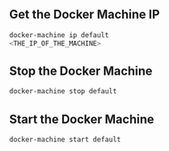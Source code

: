 ## Get the Docker Machine IP
```bash
docker-machine ip default
<THE_IP_OF_THE_MACHINE>
```

## Stop the Docker Machine
```bash
docker-machine stop default
```

## Start the Docker Machine
```bash
docker-machine start default
```